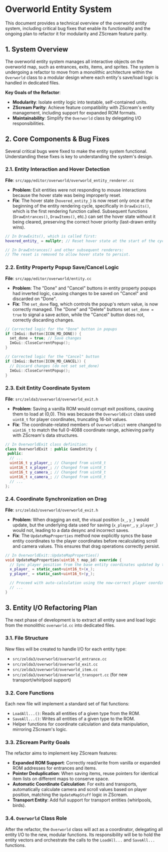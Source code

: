 # Overworld Entity System

This document provides a technical overview of the overworld entity system, including critical bug fixes that enable its functionality and the ongoing plan to refactor it for modularity and ZScream feature parity.

## 1. System Overview

The overworld entity system manages all interactive objects on the overworld map, such as entrances, exits, items, and sprites. The system is undergoing a refactor to move from a monolithic architecture within the `Overworld` class to a modular design where each entity's save/load logic is handled in dedicated files.

**Key Goals of the Refactor**:
-   **Modularity**: Isolate entity logic into testable, self-contained units.
-   **ZScream Parity**: Achieve feature compatibility with ZScream's entity management, including support for expanded ROM formats.
-   **Maintainability**: Simplify the `Overworld` class by delegating I/O responsibilities.

## 2. Core Components & Bug Fixes

Several critical bugs were fixed to make the entity system functional. Understanding these fixes is key to understanding the system's design.

### 2.1. Entity Interaction and Hover Detection

**File**: `src/app/editor/overworld/overworld_entity_renderer.cc`

-   **Problem**: Exit entities were not responding to mouse interactions because the hover state was being improperly reset.
-   **Fix**: The hover state (`hovered_entity_`) is now reset only once at the beginning of the entity rendering cycle, specifically in `DrawExits()`, which is the first rendering function called. Subsequent functions (`DrawEntrances()`, `DrawItems()`, etc.) can set the hover state without it being cleared, preserving the correct hover priority (last-drawn entity wins).

```cpp
// In DrawExits(), which is called first:
hovered_entity_ = nullptr; // Reset hover state at the start of the cycle.

// In DrawEntrances() and other subsequent renderers:
// The reset is removed to allow hover state to persist.
```

### 2.2. Entity Property Popup Save/Cancel Logic

**File**: `src/app/editor/overworld/entity.cc`

-   **Problem**: The "Done" and "Cancel" buttons in entity property popups had inverted logic, causing changes to be saved on "Cancel" and discarded on "Done".
-   **Fix**: The `set_done` flag, which controls the popup's return value, is now correctly managed. The "Done" and "Delete" buttons set `set_done = true` to signal a save action, while the "Cancel" button does not, correctly discarding changes.

```cpp
// Corrected logic for the "Done" button in popups
if (ImGui::Button(ICON_MD_DONE)) {
  set_done = true; // Save changes
  ImGui::CloseCurrentPopup();
}

// Corrected logic for the "Cancel" button
if (ImGui::Button(ICON_MD_CANCEL)) {
  // Discard changes (do not set set_done)
  ImGui::CloseCurrentPopup();
}
```

### 2.3. Exit Entity Coordinate System

**File**: `src/zelda3/overworld/overworld_exit.h`

-   **Problem**: Saving a vanilla ROM would corrupt exit positions, causing them to load at (0,0). This was because the `OverworldExit` class used `uint8_t` for player coordinates, truncating 16-bit values.
-   **Fix**: The coordinate-related members of `OverworldExit` were changed to `uint16_t` to match the full 0-4088 coordinate range, achieving parity with ZScream's data structures.

```cpp
// In OverworldExit class definition:
class OverworldExit : public GameEntity {
 public:
  // ...
  uint16_t y_player_; // Changed from uint8_t
  uint16_t x_player_; // Changed from uint8_t
  uint16_t y_camera_; // Changed from uint8_t
  uint16_t x_camera_; // Changed from uint8_t
  // ...
};
```

### 2.4. Coordinate Synchronization on Drag

**File**: `src/zelda3/overworld/overworld_exit.h`

-   **Problem**: When dragging an exit, the visual position (`x_`, `y_`) would update, but the underlying data used for saving (`x_player_`, `y_player_`) would not, leading to a data desync and incorrect saves.
-   **Fix**: The `UpdateMapProperties` method now explicitly syncs the base entity coordinates to the player coordinates before recalculating scroll and camera values. This ensures that drag operations correctly persist.

```cpp
// In OverworldExit::UpdateMapProperties()
void UpdateMapProperties(uint16_t map_id) override {
  // Sync player position from the base entity coordinates updated by the drag system.
  x_player_ = static_cast<uint16_t>(x_);
  y_player_ = static_cast<uint16_t>(y_);

  // Proceed with auto-calculation using the now-correct player coordinates.
  // ...
}
```

## 3. Entity I/O Refactoring Plan

The next phase of development is to extract all entity save and load logic from the monolithic `overworld.cc` into dedicated files.

### 3.1. File Structure

New files will be created to handle I/O for each entity type:
-   `src/zelda3/overworld/overworld_entrance.cc`
-   `src/zelda3/overworld/overworld_exit.cc`
-   `src/zelda3/overworld/overworld_item.cc`
-   `src/zelda3/overworld/overworld_transport.cc` (for new transport/whirlpool support)

### 3.2. Core Functions

Each new file will implement a standard set of flat functions:
-   `LoadAll...()`: Reads all entities of a given type from the ROM.
-   `SaveAll...()`: Writes all entities of a given type to the ROM.
-   Helper functions for coordinate calculation and data manipulation, mirroring ZScream's logic.

### 3.3. ZScream Parity Goals

The refactor aims to implement key ZScream features:
-   **Expanded ROM Support**: Correctly read/write from vanilla or expanded ROM addresses for entrances and items.
-   **Pointer Deduplication**: When saving items, reuse pointers for identical item lists on different maps to conserve space.
-   **Automatic Coordinate Calculation**: For exits and transports, automatically calculate camera and scroll values based on player position, matching the `UpdateMapStuff` logic in ZScream.
-   **Transport Entity**: Add full support for transport entities (whirlpools, birds).

### 3.4. `Overworld` Class Role

After the refactor, the `Overworld` class will act as a coordinator, delegating all entity I/O to the new, modular functions. Its responsibility will be to hold the entity vectors and orchestrate the calls to the `LoadAll...` and `SaveAll...` functions.

